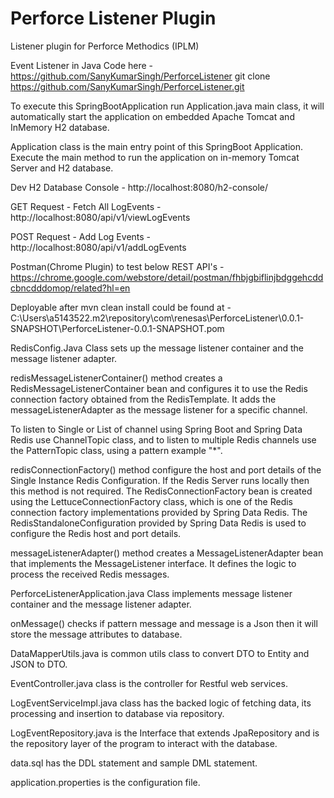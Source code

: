 # Perforce Listener Plugin 
Listener plugin for Perforce Methodics (IPLM)

Event Listener in Java Code here - https://github.com/SanyKumarSingh/PerforceListener
git clone https://github.com/SanyKumarSingh/PerforceListener.git

To execute this SpringBootApplication run Application.java main class, it will automatically start the application on embedded Apache Tomcat and InMemory H2 database. 

Application class is the main entry point of this SpringBoot Application. 
Execute the main method to run the application on in-memory Tomcat Server and H2 database.

Dev H2 Database Console - http://localhost:8080/h2-console/

GET Request -
Fetch All LogEvents - http://localhost:8080/api/v1/viewLogEvents

POST Request -
Add Log Events - http://localhost:8080/api/v1/addLogEvents

Postman(Chrome Plugin) to test below REST API's - https://chrome.google.com/webstore/detail/postman/fhbjgbiflinjbdggehcddcbncdddomop/related?hl=en 



Deployable after mvn clean install could be found at -C:\Users\a5143522\.m2\repository\com\renesas\PerforceListener\0.0.1-SNAPSHOT\PerforceListener-0.0.1-SNAPSHOT.pom



RedisConfig.Java Class sets up the  message listener container and the message listener adapter.

redisMessageListenerContainer() method creates a RedisMessageListenerContainer bean and configures it to use the Redis connection factory obtained from the RedisTemplate. It adds the messageListenerAdapter as the message listener for a specific channel.

To listen to Single or List of channel using Spring Boot and Spring Data Redis use ChannelTopic class, and to listen to multiple Redis channels use the PatternTopic class, using a pattern example "*".

redisConnectionFactory() method configure the host and port details of the Single Instance Redis Configuration. If the Redis Server runs locally then this method is not required. The RedisConnectionFactory bean is created using the LettuceConnectionFactory class, which is one of the Redis connection factory implementations provided by Spring Data Redis. The RedisStandaloneConfiguration provided by Spring Data Redis is used to configure the Redis host and port details.

messageListenerAdapter() method creates a MessageListenerAdapter bean that implements the MessageListener interface.  It defines the logic to process the received Redis messages.



PerforceListenerApplication.java Class implements message listener container and the message listener adapter.

onMessage() checks if pattern message and message is a Json then it will store the message attributes to database.



DataMapperUtils.java is common utils class to convert DTO to Entity and JSON to DTO. 

EventController.java class is the controller for Restful web services.

LogEventServiceImpl.java class has the backed logic of fetching data, its processing and insertion to database via repository.

LogEventRepository.java is the Interface that extends JpaRepository and is the repository layer of the program to interact with the database. 

data.sql has the DDL statement and sample DML statement.

application.properties is the configuration file.